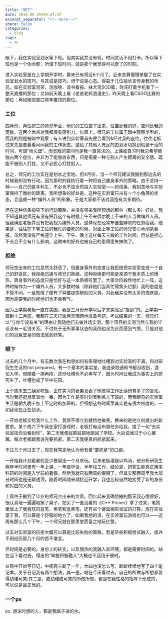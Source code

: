 ```yaml
---
title: "眼下"
date: 2018-08-25T05:47:37
excerpt_separator: "<!--more-->"
share: false
categories:
  - blog
tags:
  - 杂
---
```


眼下，我在实验室划水等下班。但其实我并没有班，时间灵活不用打卡。所以等下班也是一个伪命题，所谓下班时间，就是那个我觉得可以走了的时刻。
 
进入实验室是在上学期开学时，算来已有将近6个月了。近来总算慢慢掌握了在实验室划水的技巧，与其说是技巧，毋宁说是心态。得益于几位擅长言传身教的师兄。如在实验室沏茶、泡咖啡、读书看报、抹大宝SOD蜜，昨天盯着手机看了一整天直播的那位；又如前天晚上看《老爸老妈浪漫史》，昨天晚上看CSGO比赛的那位；再如微信窗口常年置顶的那位。
 
### 工位
 
四月份，两位研三的师兄毕业，他们的工位空了出来，位置比我的好，空间比我的宽敞。这两个优点对我都很有吸引力。位置上，师兄的工位属于暗中观察类型的，而我的则是被暗中观察；有人进到实验室首先便会看到&经过我的座位，往往老板过来先是要看看问问我的工作状态，这给了其他人充足的由划水切换到假装干活的时间，可谓“桥头堡”。而宽敞的空间也是我一直需求的。上课或自习时我总希望能独占两个座位，并非为了能够放东西，只是需要一种与别人产生距离的安全感。既能不被别人打扰，又不必担心打扰别人。
 
总之，师兄的工位实在是划水之宝地。但4月份，当一个师兄建议我搬到那边去的时候我却没有行动。因为那时的我执行着一种将自己置身事外的策略。由于坚持一种——自己仍是本科生，不必也不该全然投入实验室——的信条，我刻意地与实验室保持了微妙的距离。我所想象的好处是，这种在实验室只占有一个小角落的状态，会造成一种“编外人员”的形象。于是大家都不该对我抱有太多期待。
 
但在这种信条指导下的行动策略，并没有带来我所预想的那些（那么多）好处。我不知道其他师兄有没有把我这个有时候上午不来偶尔晚上不来的人当做编外人员。但我确定老板并没有把我视为编外人员，这体现在经常布置些麻烦的任务给我。结果是，往往在下等工位的我忙的要死的时候，对面上等工位的师兄安心地沏茶看报。虽然我没有严格遵守上午、下午、晚上这样每天三段的工作时间，但总是担心不去会不会有什么影响，这微末的好处也被自己的患得患失抹煞了。
 
### 拒绝
 
师兄空出来的工位显然太舒适了，但置身事外的态度让我拒绝把实验室变成一个自己的舒适区。我拒绝迅速与师兄们熟络。这种拒绝更可能是来源于我本质上的慢热，置身事外的态度只是恰好与这一本质相符罢了。大家会阶段性地忙上一阵，这种时候作为一个编外人员，大多数时候（除非他们当真忙得焦头烂额）我的态度是不管不问，一旦知情了便有了种要提供帮助的义务。对此我并没有太多的愧疚感，因为需要我的时候他们也不会客气。
 
因为上学期老板一直在美国，我是三月份开学以后才来实验室“报到”的。上学期一直到十二月底，我都在三天打鱼两天晒网地准备考研。考试结束的一天，师兄们以“与你毕设有关”的理由让我随他们去做外场实测。那个项目的实测当然与我的毕设没有一毛钱关系。不过处于无所事事状态的我倒也没为此而感到气愤，只是对他们的冠冕堂皇的做法感到好笑。
 
### 眼下
 
过去的几个月中，有无数次我在构思如何有条理地吐槽我对实验室的不满，和对研究生生活的not prepared。有一个基本的事实是，我连录取通知书都没收到，遑论入学。但随着一拖再拖，这份吐槽也不必再写了，因为时间让我成为事实上的研究生了，吐槽也成了空中花园。
 
上个周末去二姨家吃饭，正在实习的表弟发表了他觉得工作比读研累多了的言论。当时我还挺想反驳他一番，因为工作是有时刻表到点儿下班的，而我眼见的实验室生活是朝九晚十加上不定时的加班的。但细想这些时间里其实是有很大裕度的，一如我现在正在划水。
 
一开始老板交给我什么工作，我恨不得立刻就给他做完，换来的是他立刻提出的新要求。某个周六下午我在家打游戏时，老板打电话布置任务给我，提了一句“去实验室找你没看到你”，第二天我便屁颠屁颠地跑回了学校。大巨说我过于小心翼翼。每次老板跟我说完要抓紧，第二天我便真的抓紧起来。

不过几个月过去了，现在我笃定地认为他有着“要抓紧”的口癖。

一开始我计划着暑假至少要留出一个月来玩。后来老板灌我以鸡汤，他分析研究生两年半时间里有一年上课、一年做毕设、半年找工作，结论是，研究生能真正用来科研的时间是入学前的暑假。然后我就只有两周的假期了。但其实那两周里我大部分时间也是无聊透顶，随着时间越来越接近开学，我也比较自然地接受了新的身份和对应的义务。

上周终于搬到了毕业的师兄空出来的位置。回忆起来我确信搬的那天我心情很好，很认真地一遍遍地擦了桌子，把买了一直没看的《C++ Primer》拿了过来，笔筒里放上了我喜欢的蓝笔、黑笔和蓝黑笔，还有买个键盘搁实验室的打算。现在实验室于我，可以算是个舒服的地方了。如果我想的话，在实验室玩游戏也可以——这周有那么几个下午，一个师兄就在那里堂而皇之地玩红警。

过去对实验室的抗拒大概可以算是比较失败的策略，若是早些积极尝试融入，或许不用经历那几个月的苦不堪言。

但时间是必要的。身份上的转变，以及慢热的我融入新环境，都是需要时间的。站在当下看过去，得出的“早些积极融入”大概也不适用于彼时。

从高中开始写日记，中间高三断了一年，大四也没怎么写，断断续续地写了四个笔记本。关于日记我有两个想法，其一是，站在今天看过去，自己的所做与所想都显得幼稚可笑;其二是，或幼稚或可笑的所做所想，都是在我性格的指导下形成的，可以说是最正当的。

### 一个ps

ps. 游泳时想的人，都是我脑子进的水。